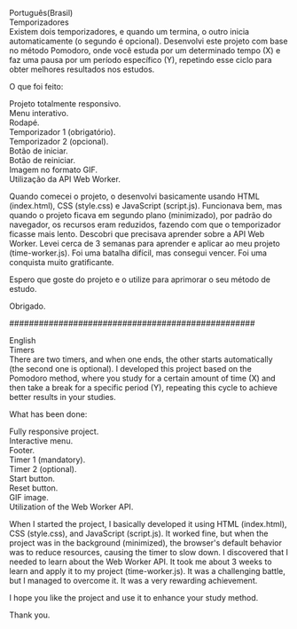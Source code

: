 Português(Brasil)<br>
Temporizadores<br>
Existem dois temporizadores, e quando um termina, o outro inicia automaticamente (o segundo é opcional). Desenvolvi este projeto com base no método Pomodoro, onde você estuda por um determinado tempo (X) e faz uma pausa por um período específico (Y), repetindo esse ciclo para obter melhores resultados nos estudos.<br>

O que foi feito:<br>

Projeto totalmente responsivo.<br>
Menu interativo.<br>
Rodapé.<br>
Temporizador 1 (obrigatório).<br>
Temporizador 2 (opcional).<br>
Botão de iniciar.<br>
Botão de reiniciar.<br>
Imagem no formato GIF.<br>
Utilização da API Web Worker.<br>

Quando comecei o projeto, o desenvolvi basicamente usando HTML (index.html), CSS (style.css) e JavaScript (script.js). Funcionava bem, mas quando o projeto ficava em segundo plano (minimizado), por padrão do navegador, os recursos eram reduzidos, fazendo com que o temporizador ficasse mais lento.
Descobri que precisava aprender sobre a API Web Worker. Levei cerca de 3 semanas para aprender e aplicar ao meu projeto (time-worker.js). Foi uma batalha difícil, mas consegui vencer. Foi uma conquista muito gratificante.<br>

Espero que goste do projeto e o utilize para aprimorar o seu método de estudo.<br>

Obrigado.<br>

##################################################

English<br>
Timers<br>
There are two timers, and when one ends, the other starts automatically (the second one is optional). I developed this project based on the Pomodoro method, where you study for a certain amount of time (X) and then take a break for a specific period (Y), repeating this cycle to achieve better results in your studies.<br>

What has been done:<br>

Fully responsive project.<br>
Interactive menu.<br>
Footer.<br>
Timer 1 (mandatory).<br>
Timer 2 (optional).<br>
Start button.<br>
Reset button.<br>
GIF image.<br>
Utilization of the Web Worker API.<br>

When I started the project, I basically developed it using HTML (index.html), CSS (style.css), and JavaScript (script.js). It worked fine, but when the project was in the background (minimized), the browser's default behavior was to reduce resources, causing the timer to slow down.
I discovered that I needed to learn about the Web Worker API. It took me about 3 weeks to learn and apply it to my project (time-worker.js). It was a challenging battle, but I managed to overcome it. It was a very rewarding achievement.<br>

I hope you like the project and use it to enhance your study method.<br>

Thank you.
